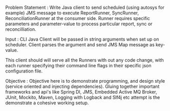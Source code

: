 Problem Statement : 
Write Java client to send scheduled (using autosys for example) JMS message to execute 
ReportRunner, SyncRunner, ReconciliationRunner at the consumer side. Runner requires specific 
parameters and parameter-value to process particular report, sync or reconcilliation. 

Input :
CLI Java Client will be passed in string arguments when set up on scheduler.
Client parses the argument and send JMS Map message as key-value. 


This client should will serve all the Runners with out any code change, 
with each runner specifying their command line flags in their specific json configuration file. 

Objective : 
Objective here is to demonstrate programming, and design style (service oriented and injecting dependencies). 
Gluing together important frameworks and api's like Spring DI, JMS, Embedded Active MQ Broker, JUnit, Mockito, Maven, 
Logging with Logback and Slf4j etc attempt is the demonstrate a cohesive working setup. 

